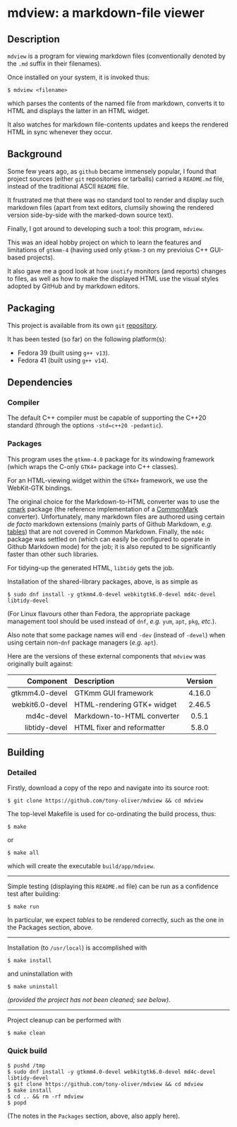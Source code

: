 # mdview: a markdown-file viewer

## Description

`mdview` is a program for viewing markdown files (conventionally denoted by the `.md` suffix in their filenames).

Once installed on your system, it is invoked thus:

```
$ mdview <filename>
```

which parses the contents of the named file from markdown, converts it to HTML and displays the latter in an HTML widget.

It also watches for markdown file-contents updates and keeps the rendered HTML in sync whenever they occur.

## Background

Some few years ago, as `github` became immensely popular, I found that project sources (either `git` repositories or
tarballs) carried a `README.md` file, instead of the traditional ASCII `README` file.

It frustrated me that there was no standard tool to render and display such markdown files (apart from text editors,
clumsily showing the rendered version side-by-side with the marked-down source text).

Finally, I got around to developing such a tool: this program, `mdview`.

This was an ideal hobby project on which to learn the features and limitations of `gtkmm-4`
(having used only `gtkmm-3` on my previoius C++ GUI-based projects).

It also gave me a good look at how `inotify` monitors (and reports) changes to files, as well as
how to make the displayed HTML use the visual styles adopted by GitHub and by markdown editors.

## Packaging

This project is available from its own `git` [repository](https://github.com/tony-oliver/mdview).

It has been tested (so far) on the following platform(s):

* Fedora 39 (built using `g++ v13`).
* Fedora 41 (built using `g++ v14`).

## Dependencies

### Compiler

The default C++ compiler must be capable of supporting the C++20 standard
(through the options ``-std=c++20 -pedantic``).

### Packages

This program uses the `gtkmm-4.0` package for its windowing framework (which wraps the C-only `GTK4+` package into C++ classes). 

For an HTML-viewing widget within the `GTK4+` framework, we use the WebKit-GTK bindings.

The original choice for the Markdown-to-HTML converter was to use the [cmark](https://github.com/commonmark/cmark) package
(the reference implementation of a [CommonMark](https://commonmark.org) converter).
Unfortunately, many markdown files are authored using certain *de facto* markdown extensions (mainly parts of Github Markdown, *e.g.*
[tables](https://docs.github.com/en/get-started/writing-on-github/working-with-advanced-formatting/organizing-information-with-tables))
that are not covered in Common Markdown.
Finally, the `md4c` package was settled on (which can easily be configured to operate in Github Markdown mode) for the job;
it is also reputed to be significantly faster than other such libraries.

For tidying-up the generated HTML, `libtidy` gets the job.

Installation of the shared-library packages, above, is as simple as

```
$ sudo dnf install -y gtkmm4.0-devel webkitgtk6.0-devel md4c-devel libtidy-devel
```

(For Linux flavours other than Fedora, the appropriate package management tool should be used
instead of `dnf`, *e.g.* `yum`, `apt`, `pkg`, *etc.*).

Also note that some package names will end `-dev` (instead of `-devel`) when using certain
non-`dnf` package managers (*e.g.* `apt`).

Here are the versions of these external components that `mdview` was originally built against:

| Component 		| Description 					| Version
| ----------------: | :---------------------------- | :-----: 
| gtkmm4.0-devel	| GTKmm GUI framework			| 4.16.0
| webkit6.0-devel 	| HTML-rendering GTK+ widget	| 2.46.5
| md4c-devel 		| Markdown-to-HTML converter	| 0.5.1
| libtidy-devel 	| HTML fixer and reformatter	| 5.8.0

## Building

### Detailed

Firstly, download a copy of the repo and navigate into its source root:

```
$ git clone https://github.com/tony-oliver/mdview && cd mdview
```

The top-level Makefile is used for co-ordinating the build process, thus:

```
$ make
```

or

```
$ make all
```

which will create the executable `build/app/mdview`.

---

Simple testing (displaying this `README.md` file) can be run as a confidence test after building:

```
$ make run
```

In particular, we expect *tables* to be rendered correctly, such as the one
in the Packages section, above.

---

Installation (to `/usr/local`) is accomplished with

```
$ make install
```

and uninstallation with

```
$ make uninstall
```

*(provided the project has not been cleaned; see below).*
 
---

Project cleanup can be performed with

```
$ make clean
```

### Quick build

```
$ pushd /tmp
$ sudo dnf install -y gtkmm4.0-devel webkitgtk6.0-devel md4c-devel libtidy-devel
$ git clone https://github.com/tony-oliver/mdview && cd mdview
$ make install
$ cd .. && rm -rf mdview
$ popd
```

(The notes in the `Packages` section, above, also apply here).

